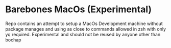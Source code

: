 # Barebones MacOs (Experimental)

Repo contains an attempt to setup a MacOs Development machine without package manages and using as close to commands allowed in zsh with only yq required. 
Experimental and should not be reused by anyone other than bochap